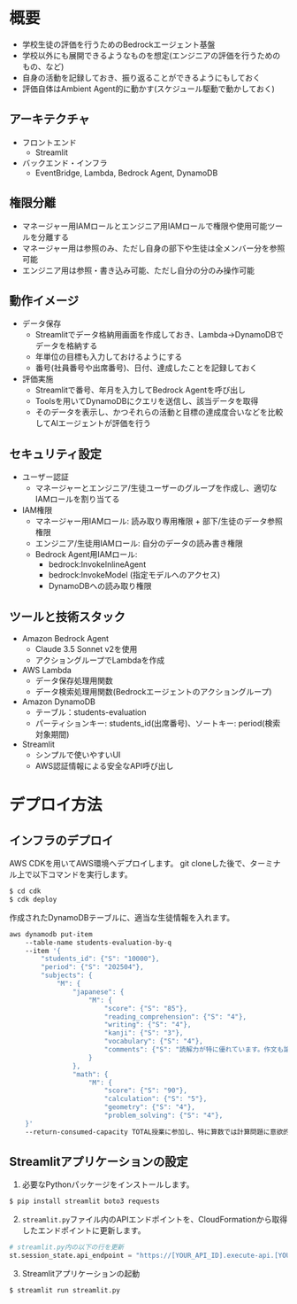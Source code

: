 # 概要

- 学校生徒の評価を行うためのBedrockエージェント基盤
- 学校以外にも展開できるようなものを想定(エンジニアの評価を行うためのもの、など)
- 自身の活動を記録しておき、振り返ることができるようにもしておく
- 評価自体はAmbient Agent的に動かす(スケジュール駆動で動かしておく)

## アーキテクチャ

- フロントエンド
    - Streamlit
- バックエンド・インフラ
    - EventBridge, Lambda, Bedrock Agent, DynamoDB

## 権限分離

- マネージャー用IAMロールとエンジニア用IAMロールで権限や使用可能ツールを分離する
- マネージャー用は参照のみ、ただし自身の部下や生徒は全メンバー分を参照可能
- エンジニア用は参照・書き込み可能、ただし自分の分のみ操作可能

## 動作イメージ

- データ保存
    - Streamlitでデータ格納用画面を作成しておき、Lambda→DynamoDBでデータを格納する
    - 年単位の目標も入力しておけるようにする
    - 番号(社員番号や出席番号)、日付、達成したことを記録しておく
- 評価実施
    - Streamlitで番号、年月を入力してBedrock Agentを呼び出し
    - Toolsを用いてDynamoDBにクエリを送信し、該当データを取得
    - そのデータを表示し、かつそれらの活動と目標の達成度合いなどを比較してAIエージェントが評価を行う

## セキュリティ設定

- ユーザー認証
    - マネージャーとエンジニア/生徒ユーザーのグループを作成し、適切なIAMロールを割り当てる
- IAM権限
    - マネージャー用IAMロール: 読み取り専用権限 + 部下/生徒のデータ参照権限
    - エンジニア/生徒用IAMロール: 自分のデータの読み書き権限
    - Bedrock Agent用IAMロール: 
        - bedrock:InvokeInlineAgent
        - bedrock:InvokeModel (指定モデルへのアクセス)
        - DynamoDBへの読み取り権限

## ツールと技術スタック

- Amazon Bedrock Agent
    - Claude 3.5 Sonnet v2を使用
    - アクショングループでLambdaを作成
- AWS Lambda
    - データ保存処理用関数
    - データ検索処理用関数(Bedrockエージェントのアクショングループ)
- Amazon DynamoDB
    - テーブル：students-evaluation
    - パーティションキー: students_id(出席番号)、ソートキー: period(検索対象期間)
- Streamlit
    - シンプルで使いやすいUI
    - AWS認証情報による安全なAPI呼び出し

# デプロイ方法

## インフラのデプロイ

AWS CDKを用いてAWS環境へデプロイします。
git cloneした後で、ターミナル上で以下コマンドを実行します。

```bash
$ cd cdk
$ cdk deploy
```

作成されたDynamoDBテーブルに、適当な生徒情報を入れます。

```bash
aws dynamodb put-item 
    --table-name students-evaluation-by-q 
    --item '{
        "students_id": {"S": "10000"},
        "period": {"S": "202504"},
        "subjects": {
            "M": {
                "japanese": {
                    "M": {
                        "score": {"S": "85"},
                        "reading_comprehension": {"S": "4"},
                        "writing": {"S": "4"},
                        "kanji": {"S": "3"},
                        "vocabulary": {"S": "4"},
                        "comments": {"S": "読解力が特に優れています。作文も論理的に書けています。"}
                    }
                },
                "math": {
                    "M": {
                        "score": {"S": "90"},
                        "calculation": {"S": "5"},
                        "geometry": {"S": "4"},
                        "problem_solving": {"S": "4"},
    }'
    --return-consumed-capacity TOTAL授業に参加し、特に算数では計算問題に意欲的に取り組んでいます。漢字の書き取りはやや苦手ですが、練習に励んでいます。クラスでの協調性も高く、友達思いな面が見られます。"},
```

## Streamlitアプリケーションの設定

1. 必要なPythonパッケージをインストールします。

```bash
$ pip install streamlit boto3 requests
```

2. `streamlit.py`ファイル内のAPIエンドポイントを、CloudFormationから取得したエンドポイントに更新します。

```python
# streamlit.py内の以下の行を更新
st.session_state.api_endpoint = "https://[YOUR_API_ID].execute-api.[YOUR_REGION].amazonaws.com/prod"
```

3. Streamlitアプリケーションの起動

```bash
$ streamlit run streamlit.py
```
